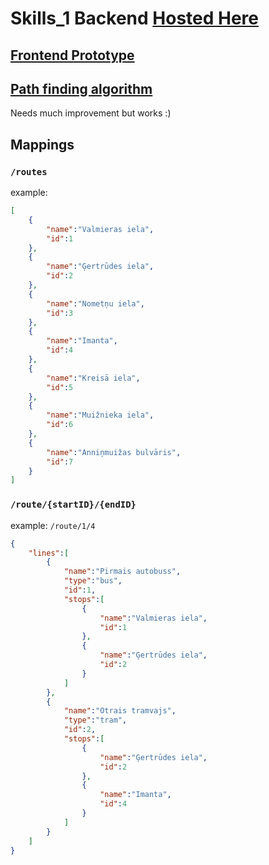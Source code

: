 # Skills_1 Backend [Hosted Here](http://66.11.123.158:8080/)
## [Frontend Prototype](https://wuzzylv.github.io/Skills_1-frontend/)
## [Path finding algorithm](https://github.com/WuzzyLV/Skills_1/blob/ce1c840a490af08f4e820a29be69a8fefc26bc12/src/main/java/me/wuzzyxy/skills_1/routes/RouteSystem.java#L70C24-L70C24)
Needs much improvement but works :)

## Mappings
### `/routes`
example:
```json
[
	{
		"name":"Valmieras iela",
		"id":1
	},
	{
		"name":"Ģertrūdes iela",
		"id":2
	},
	{
		"name":"Nometņu iela",
		"id":3
	},
	{
		"name":"Imanta",
		"id":4
	},
	{
		"name":"Kreisā iela",
		"id":5
	},
	{
		"name":"Muižnieka iela",
		"id":6
	},
	{
		"name":"Anniņmuižas bulvāris",
		"id":7
	}
]
```

### `/route/{startID}/{endID}`
example: `/route/1/4`
```json
{
	"lines":[
		{
			"name":"Pirmais autobuss",
			"type":"bus",
			"id":1,
			"stops":[
				{
					"name":"Valmieras iela",
					"id":1
				},
				{
					"name":"Ģertrūdes iela",
					"id":2
				}
			]
		},
		{
			"name":"Otrais tramvajs",
			"type":"tram",
			"id":2,
			"stops":[
				{
					"name":"Ģertrūdes iela",
					"id":2
				},
				{
					"name":"Imanta",
					"id":4
				}
			]
		}
	]
}
```
